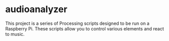 # audioanalyzer
This project is a series of Processing scripts designed to be run on a Raspberry Pi. These scripts allow you to control various elements and react to music.
